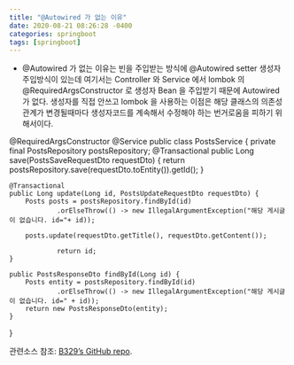 ```yaml
---
title: "@Autowired 가 없는 이유"
date: 2020-08-21 08:26:28 -0400
categories: springboot
tags: [springboot]
---
```


- @Autowired 가 없는 이유는 빈을 주입받는 방식에
@Autowired setter 생성자 주입방식이 있는데
여기서는 Controller 와 Service 에서 lombok 의 @RequiredArgsConstructor 로 생성자 Bean 을 주입받기 때문에
Autowired 가 없다.
생성자를 직접 안쓰고 lombok 을 사용하는 이점은 해당 클래스의 의존성 관계가 변경될때마다 생성자코드를 계속해서 수정해야 하는 번거로움을
피하기 위해서이다.


@RequiredArgsConstructor
@Service
public class PostsService {
    private final PostsRepository postsRepository;
    @Transactional
    public Long save(PostsSaveRequestDto requestDto) {
        return postsRepository.save(requestDto.toEntity()).getId();
    }

    @Transactional
    public Long update(Long id, PostsUpdateRequestDto requestDto) {
        Posts posts = postsRepository.findById(id)
                .orElseThrow(() -> new IllegalArgumentException("해당 게시글이 없습니다. id="+ id));

        posts.update(requestDto.getTitle(), requestDto.getContent());

                return id;
    }

    public PostsResponseDto findById(Long id) {
        Posts entity = postsRepository.findById(id)
                .orElseThrow(() -> new IllegalArgumentException("해당 게시글이 없습니다. id=" + id));
        return new PostsResponseDto(entity);
    }
}


관련소스 참조: [B329’s GitHub repo][jekyll-gh].

[jekyll-docs]: https://jekyllrb.com/docs/home
[jekyll-gh]:   https://github.com/b329/springboot2.git
[jekyll-talk]: https://talk.jekyllrb.com/